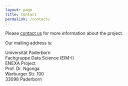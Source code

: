 ```yaml
---
layout: page
title: Contact
permalink: /contact/
---
```


Please <a href="mailto:info@enexa.eu">contact us</a> for more information about the project.

Our mailing address is:

Universität Paderborn <br>
Fachgruppe Data Science (EIM-I) <br>
ENEXA Project <br>
Prof. Dr. Ngonga <br>
Warburger Str. 100 <br>
33098 Paderborn